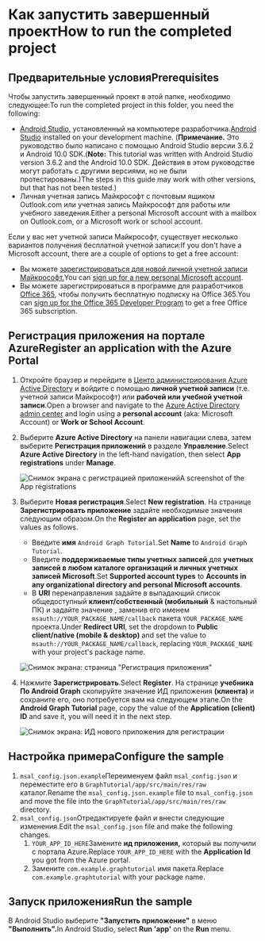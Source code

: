 # <a name="how-to-run-the-completed-project"></a><span data-ttu-id="ed36f-101">Как запустить завершенный проект</span><span class="sxs-lookup"><span data-stu-id="ed36f-101">How to run the completed project</span></span>

## <a name="prerequisites"></a><span data-ttu-id="ed36f-102">Предварительные условия</span><span class="sxs-lookup"><span data-stu-id="ed36f-102">Prerequisites</span></span>

<span data-ttu-id="ed36f-103">Чтобы запустить завершенный проект в этой папке, необходимо следующее:</span><span class="sxs-lookup"><span data-stu-id="ed36f-103">To run the completed project in this folder, you need the following:</span></span>

- <span data-ttu-id="ed36f-104">[Android Studio,](https://developer.android.com/studio/) установленный на компьютере разработчика.</span><span class="sxs-lookup"><span data-stu-id="ed36f-104">[Android Studio](https://developer.android.com/studio/) installed on your development machine.</span></span> <span data-ttu-id="ed36f-105">(**Примечание.** Это руководство было написано с помощью Android Studio версии 3.6.2 и Android 10.0 SDK.</span><span class="sxs-lookup"><span data-stu-id="ed36f-105">(**Note:** This tutorial was written with Android Studio version 3.6.2 and the Android 10.0 SDK.</span></span> <span data-ttu-id="ed36f-106">Действия в этом руководстве могут работать с другими версиями, но не были протестированы.)</span><span class="sxs-lookup"><span data-stu-id="ed36f-106">The steps in this guide may work with other versions, but that has not been tested.)</span></span>
- <span data-ttu-id="ed36f-107">Личная учетная запись Майкрософт с почтовым ящиком Outlook.com или учетная запись Майкрософт для работы или учебного заведения.</span><span class="sxs-lookup"><span data-stu-id="ed36f-107">Either a personal Microsoft account with a mailbox on Outlook.com, or a Microsoft work or school account.</span></span>

<span data-ttu-id="ed36f-108">Если у вас нет учетной записи Майкрософт, существует несколько вариантов получения бесплатной учетной записи:</span><span class="sxs-lookup"><span data-stu-id="ed36f-108">If you don't have a Microsoft account, there are a couple of options to get a free account:</span></span>

- <span data-ttu-id="ed36f-109">Вы можете [зарегистрироваться для новой личной учетной записи Майкрософт.](https://signup.live.com/signup?wa=wsignin1.0&rpsnv=12&ct=1454618383&rver=6.4.6456.0&wp=MBI_SSL_SHARED&wreply=https://mail.live.com/default.aspx&id=64855&cbcxt=mai&bk=1454618383&uiflavor=web&uaid=b213a65b4fdc484382b6622b3ecaa547&mkt=E-US&lc=1033&lic=1)</span><span class="sxs-lookup"><span data-stu-id="ed36f-109">You can [sign up for a new personal Microsoft account](https://signup.live.com/signup?wa=wsignin1.0&rpsnv=12&ct=1454618383&rver=6.4.6456.0&wp=MBI_SSL_SHARED&wreply=https://mail.live.com/default.aspx&id=64855&cbcxt=mai&bk=1454618383&uiflavor=web&uaid=b213a65b4fdc484382b6622b3ecaa547&mkt=E-US&lc=1033&lic=1).</span></span>
- <span data-ttu-id="ed36f-110">Вы можете зарегистрироваться в программе для разработчиков [Office 365,](https://developer.microsoft.com/office/dev-program) чтобы получить бесплатную подписку на Office 365.</span><span class="sxs-lookup"><span data-stu-id="ed36f-110">You can [sign up for the Office 365 Developer Program](https://developer.microsoft.com/office/dev-program) to get a free Office 365 subscription.</span></span>

## <a name="register-an-application-with-the-azure-portal"></a><span data-ttu-id="ed36f-111">Регистрация приложения на портале Azure</span><span class="sxs-lookup"><span data-stu-id="ed36f-111">Register an application with the Azure Portal</span></span>

1. <span data-ttu-id="ed36f-112">Откройте браузер и перейдите в [Центр администрирования Azure Active Directory](https://aad.portal.azure.com) и войдите с помощью **личной учетной записи** (т.е. учетной записи Майкрософт) или **рабочей или учебной учетной записи**.</span><span class="sxs-lookup"><span data-stu-id="ed36f-112">Open a browser and navigate to the [Azure Active Directory admin center](https://aad.portal.azure.com) and login using a **personal account** (aka: Microsoft Account) or **Work or School Account**.</span></span>

1. <span data-ttu-id="ed36f-113">Выберите **Azure Active Directory** на панели навигации слева, затем выберите **Регистрация приложений** в разделе **Управление**.</span><span class="sxs-lookup"><span data-stu-id="ed36f-113">Select **Azure Active Directory** in the left-hand navigation, then select **App registrations** under **Manage**.</span></span>

    ![<span data-ttu-id="ed36f-114">Снимок экрана с регистрацией приложений</span><span class="sxs-lookup"><span data-stu-id="ed36f-114">A screenshot of the App registrations</span></span> ](../../tutorial/images/aad-portal-app-registrations.png)

1. <span data-ttu-id="ed36f-115">Выберите **Новая регистрация**.</span><span class="sxs-lookup"><span data-stu-id="ed36f-115">Select **New registration**.</span></span> <span data-ttu-id="ed36f-116">На странице **Зарегистрировать приложение** задайте необходимые значения следующим образом.</span><span class="sxs-lookup"><span data-stu-id="ed36f-116">On the **Register an application** page, set the values as follows.</span></span>

    - <span data-ttu-id="ed36f-117">Введите **имя** `Android Graph Tutorial`.</span><span class="sxs-lookup"><span data-stu-id="ed36f-117">Set **Name** to `Android Graph Tutorial`.</span></span>
    - <span data-ttu-id="ed36f-118">Введите **поддерживаемые типы учетных записей** для **учетных записей в любом каталоге организаций и личных учетных записей Microsoft**.</span><span class="sxs-lookup"><span data-stu-id="ed36f-118">Set **Supported account types** to **Accounts in any organizational directory and personal Microsoft accounts**.</span></span>
    - <span data-ttu-id="ed36f-119">В **URI** перенаправления задайте в выпадающий список общедоступный **клиент/собственный (мобильный** & настольный ПК) и задайте значение , заменив его именем `msauth://YOUR_PACKAGE_NAME/callback` пакета `YOUR_PACKAGE_NAME` проекта.</span><span class="sxs-lookup"><span data-stu-id="ed36f-119">Under **Redirect URI**, set the dropdown to **Public client/native (mobile & desktop)** and set the value to `msauth://YOUR_PACKAGE_NAME/callback`, replacing `YOUR_PACKAGE_NAME` with your project's package name.</span></span>

    ![Снимок экрана: страница "Регистрация приложения"](../../tutorial/images/aad-register-an-app.png)

1. <span data-ttu-id="ed36f-121">Нажмите **Зарегистрировать**.</span><span class="sxs-lookup"><span data-stu-id="ed36f-121">Select **Register**.</span></span> <span data-ttu-id="ed36f-122">На странице **учебника По Android Graph** скопируйте значение ИД приложения **(клиента)** и сохраните его, оно потребуется вам на следующем этапе.</span><span class="sxs-lookup"><span data-stu-id="ed36f-122">On the **Android Graph Tutorial** page, copy the value of the **Application (client) ID** and save it, you will need it in the next step.</span></span>

    ![Снимок экрана: ИД нового приложения для регистрации](../../tutorial/images/aad-application-id.png)

## <a name="configure-the-sample"></a><span data-ttu-id="ed36f-124">Настройка примера</span><span class="sxs-lookup"><span data-stu-id="ed36f-124">Configure the sample</span></span>

1. <span data-ttu-id="ed36f-125">`msal_config.json.example`Переименуем файл `msal_config.json` и переместите его в `GraphTutorial/app/src/main/res/raw` каталог.</span><span class="sxs-lookup"><span data-stu-id="ed36f-125">Rename the `msal_config.json.example` file to `msal_config.json` and move the file into the `GraphTutorial/app/src/main/res/raw` directory.</span></span>
1. <span data-ttu-id="ed36f-126">`msal_config.json`Отредактируете файл и внести следующие изменения.</span><span class="sxs-lookup"><span data-stu-id="ed36f-126">Edit the `msal_config.json` file and make the following changes.</span></span>
    1. <span data-ttu-id="ed36f-127">`YOUR_APP_ID_HERE`Замените **ид приложения,** который вы получили с портала Azure.</span><span class="sxs-lookup"><span data-stu-id="ed36f-127">Replace `YOUR_APP_ID_HERE` with the **Application Id** you got from the Azure portal.</span></span>
    1. <span data-ttu-id="ed36f-128">Замените `com.example.graphtutorial` имя пакета.</span><span class="sxs-lookup"><span data-stu-id="ed36f-128">Replace `com.example.graphtutorial` with your package name.</span></span>

## <a name="run-the-sample"></a><span data-ttu-id="ed36f-129">Запуск приложения</span><span class="sxs-lookup"><span data-stu-id="ed36f-129">Run the sample</span></span>

<span data-ttu-id="ed36f-130">В Android Studio выберите **"Запустить приложение"** в меню **"Выполнить".**</span><span class="sxs-lookup"><span data-stu-id="ed36f-130">In Android Studio, select **Run 'app'** on the **Run** menu.</span></span>
